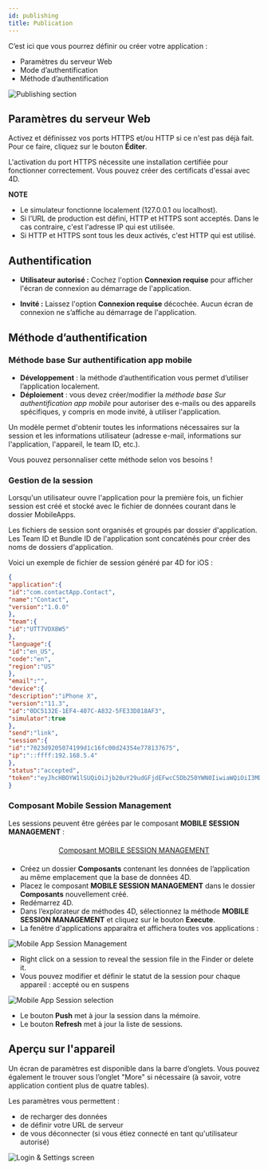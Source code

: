 ```yaml
---
id: publishing
title: Publication
---
```

C’est ici que vous pourrez définir ou créer votre application :

* Paramètres du serveur Web
* Mode d’authentification 
* Méthode d’authentification

![Publishing section](assets/fr/project-editor/Publishing-section-4D-for-iOS.png)

## Paramètres du serveur Web

Activez et définissez vos ports HTTPS et/ou HTTP si ce n'est pas déjà fait. Pour ce faire, cliquez sur le bouton **Éditer**.

L'activation du port HTTPS nécessite une installation certifiée pour fonctionner correctement. Vous pouvez créer des certificats d'essai avec 4D.<div class = "tips"> 

**NOTE**

* Le simulateur fonctionne localement (127.0.0.1 ou localhost).
* Si l’URL de production est défini, HTTP et HTTPS sont acceptés. Dans le cas contraire, c'est l'adresse IP qui est utilisée.
* Si HTTP et HTTPS sont tous les deux activés, c'est HTTP qui est utilisé.</div> 

## Authentification

* **Utilisateur autorisé :** Cochez l'option **Connexion requise** pour afficher l'écran de connexion au démarrage de l'application.

* **Invité :** Laissez l'option **Connexion requise** décochée. Aucun écran de connexion ne s’affiche au démarrage de l'application.

## Méthode d’authentification

### Méthode base Sur authentification app mobile

* **Développement** : la méthode d’authentification vous permet d’utiliser l’application localement. 
* **Déploiement** : vous devez créer/modifier la *méthode base Sur authentification app mobile* pour autoriser des e-mails ou des appareils spécifiques, y compris en mode invité, à utiliser l'application.

Un modèle permet d'obtenir toutes les informations nécessaires sur la session et les informations utilisateur (adresse e-mail, informations sur l'application, l'appareil, le team ID, etc.).

Vous pouvez personnaliser cette méthode selon vos besoins !

### Gestion de la session

Lorsqu'un utilisateur ouvre l'application pour la première fois, un fichier session est créé et stocké avec le fichier de données courant dans le dossier MobileApps.

Les fichiers de session sont organisés et groupés par dossier d'application. Les Team ID et Bundle ID de l'application sont concaténés pour créer des noms de dossiers d'application.

Voici un exemple de fichier de session généré par 4D for iOS :

```json
{
"application":{
"id":"com.contactApp.Contact",
"name":"Contact",
"version":"1.0.0"
},
"team":{
"id":"UTT7VDX8W5"
},
"language":{
"id":"en_US",
"code":"en",
"region":"US"
},
"email":"",
"device":{
"description":"iPhone X",
"version":"11.3",
"id":"0DC5132E-1EF4-407C-A832-5FE33D818AF3",
"simulator":true
},
"send":"link",
"session":{
"id":"7023d9205074199d1c16fc00d24354e778137675",
"ip":"::ffff:192.168.5.4"
},
"status":"accepted",
"token":"eyJhcHBOYW1lSUQiOiJjb20uY29udGFjdEFwcC5Db250YWN0IiwiaWQiOiI3MDIzZDkyMDUwNzQxOTlkMWMxNmZjMDBkMjQzNTRlNzc4MTM3Njc1IiwidGVhbUlEIjoiVVRUN1ZEWDhXNSJ9"
}

```

### Composant Mobile Session Management

Les sessions peuvent être gérées par le composant **MOBILE SESSION MANAGEMENT** :

<div style="text-align: center; margin-top: 20px; margin-bottom: 20px">
  <p>
    

<a class="button"
href="../assets/en/session-management/MOBILE-SESSION-MANAGEMENT.zip">Composant MOBILE SESSION MANAGEMENT</a>

  </p>
</div>

* Créez un dossier **Composants** contenant les données de l’application au même emplacement que la base de données 4D. 
* Placez le composant **MOBILE SESSION MANAGEMENT** dans le dossier **Composants** nouvellement créé.
* Redémarrez 4D. 
* Dans l’explorateur de méthodes 4D, sélectionnez la méthode **MOBILE SESSION MANAGEMENT** et cliquez sur le bouton **Execute**. 
* La fenêtre d'applications apparaitra et affichera toutes vos applications : 

![Mobile App Session Management](assets/en/session-management/Mobile-App-Session-Management.png)

* Right click on a session to reveal the session file in the Finder or delete it.
* Vous pouvez modifier et définir le statut de la session pour chaque appareil : accepté ou en suspens

![Mobile App Session selection](assets/en/session-management/Mobile-App-Session-Management-selected.png)

* Le bouton **Push** met à jour la session dans la mémoire.
* Le bouton **Refresh** met à jour la liste de sessions. 

## Aperçu sur l'appareil

Un écran de paramètres est disponible dans la barre d’onglets. Vous pouvez également le trouver sous l’onglet "More" si nécessaire (à savoir, votre application contient plus de quatre tables).

Les paramètres vous permettent :

* de recharger des données
* de définir votre URL de serveur
* de vous déconnecter (si vous étiez connecté en tant qu'utilisateur autorisé)

![Login & Settings screen](assets/en/project-editor/Login-Settings-screen-Publishing-section-4D-for-iOS.png)